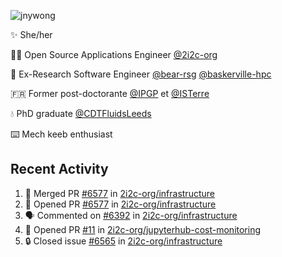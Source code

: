 ![jnywong](https://readme-typing-svg.demolab.com/?font=Intel+One+Mono&size=36&duration=3000&pause=1000&color=6bc46d&vCenter=true&width=170&lines=jnywong)

✨ She/her

👩‍💻 Open Source Applications Engineer [@2i2c-org](https://2i2c.org/)

🐻 Ex-Research Software Engineer [@bear-rsg](https://github.com/bear-rsg) [@baskerville-hpc](https://github.com/baskerville-hpc) 

🇫🇷 Former post-doctorante [@IPGP](https://github.com/IPGP) et [@ISTerre](https://www.isterre.fr/) 

💧 PhD graduate [@CDTFluidsLeeds](https://fluid-dynamics.leeds.ac.uk/) 

⌨️ Mech keeb enthusiast 

## Recent Activity 

<!--START_SECTION:activity-->
1. 🎉 Merged PR [#6577](https://github.com/2i2c-org/infrastructure/pull/6577) in [2i2c-org/infrastructure](https://github.com/2i2c-org/infrastructure)
2. 💪 Opened PR [#6577](https://github.com/2i2c-org/infrastructure/pull/6577) in [2i2c-org/infrastructure](https://github.com/2i2c-org/infrastructure)
3. 🗣 Commented on [#6392](https://github.com/2i2c-org/infrastructure/issues/6392#issuecomment-3196204558) in [2i2c-org/infrastructure](https://github.com/2i2c-org/infrastructure)
4. 💪 Opened PR [#11](https://github.com/2i2c-org/jupyterhub-cost-monitoring/pull/11) in [2i2c-org/jupyterhub-cost-monitoring](https://github.com/2i2c-org/jupyterhub-cost-monitoring)
5. 🔒 Closed issue [#6565](https://github.com/2i2c-org/infrastructure/issues/6565) in [2i2c-org/infrastructure](https://github.com/2i2c-org/infrastructure)
<!--END_SECTION:activity-->
